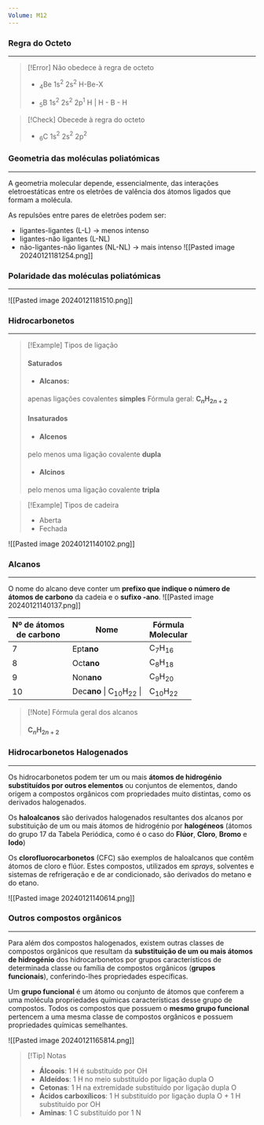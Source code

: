 ```yaml
---
Volume: M12
---
```

### Regra do Octeto
---
>[!Error] Não obedece à regra de octeto
>- $_4$Be 1s$^2$ 2s$^2$
>H-Be-X
>
>- $_5$B 1s$^2$ 2s$^2$ 2p$^1$
>       H
>        |
>H - B - H

>[!Check] Obecede à regra do octeto
>- $_6$C 1s$^2$ 2s$^2$ 2p$^2$

### Geometria das moléculas poliatómicas
---
A geometria molecular depende, essencialmente, das interações eletroestáticas entre os eletrões de valência dos átomos ligados que formam a molécula.

As repulsões entre pares de eletrões podem ser:
- ligantes-ligantes (L-L) -> menos intenso
- ligantes-não ligantes (L-NL)
- não-ligantes-não ligantes (NL-NL) -> mais intenso
![[Pasted image 20240121181254.png]]

### Polaridade das moléculas poliatómicas
---
![[Pasted image 20240121181510.png]]
### Hidrocarbonetos
---
>[!Example] Tipos de ligação
>#### Saturados
>- #### **Alcanos**:
>apenas ligações covalentes **simples**
>Fórmula geral: **C$_n$H$_{2n+2}$**
>
>#### Insaturados
>- #### **Alcenos**
>pelo menos uma ligação covalente **dupla**
>- #### **Alcinos**
>pelo menos uma ligação covalente **tripla**

>[!Example] Tipos de cadeira
>- Aberta
>- Fechada

![[Pasted image 20240121140102.png]]

### Alcanos
---
O nome do alcano deve conter um **prefixo que indique o número de átomos de carbono** da cadeia e o **sufixo -ano**.
![[Pasted image 20240121140137.png]]

| Nº de átomos<br>de carbono | Nome | Fórmula<br>Molecular |
| ---- | ---- | ---- |
| 7 | Ept**ano** | C$_7$H$_{16}$ |
| 8 | Oct**ano** | C$_8$H$_{18}$ |
| 9 | Non**ano** | C$_9$H$_{20}$ |
| 10 | Dec**ano** \| C$_{10}$H$_{22}$ \|<br> | C$_{10}$H$_{22}$ |
>[!Note] Fórmula geral dos alcanos
>#### C$_n$H$_{2n+2}$

### Hidrocarbonetos Halogenados
---
Os hidrocarbonetos podem ter um ou mais **átomos de hidrogénio substituídos por outros elementos** ou conjuntos de elementos, dando origem a compostos orgânicos com propriedades muito distintas, como os derivados halogenados.

Os **haloalcanos** são derivados halogenados resultantes dos alcanos por substituição de um ou mais átomos de hidrogénio por **halogéneos** (átomos do grupo 17 da Tabela Periódica, como é o caso do **Flúor**, **Cloro**, **Bromo** e **Iodo**)

Os **clorofluorocarbonetos** (CFC) são exemplos de haloalcanos que contêm átomos de cloro e flúor. Estes compostos, utilizados em *sprays*, solventes e sistemas de refrigeração e de ar condicionado, são derivados do metano e do etano.

![[Pasted image 20240121140614.png]]

### Outros compostos orgânicos
---
Para além dos compostos halogenados, existem outras classes de compostos orgânicos que resultam da **substituição de um ou mais átomos de hidrogénio** dos hidrocarbonetos por grupos característicos de determinada classe ou família de compostos orgânicos (**grupos funcionais**), conferindo-lhes propriedades específicas.

Um **grupo funcional** é um átomo ou conjunto de átomos que conferem a uma molécula propriedades químicas características desse grupo de compostos.
Todos os compostos que possuem o **mesmo grupo funcional** pertencem a uma mesma classe de compostos orgânicos e possuem propriedades químicas semelhantes.

![[Pasted image 20240121165814.png]]
>[!Tip] Notas
>- **Álcoois**: 1 H é substituído por OH
>- **Aldeídos**: 1 H no meio substituído por ligação dupla O
>- **Cetonas**: 1 H na extremidade substituído por ligação dupla O
>- **Ácidos carboxílicos**: 1 H substituído por ligação dupla O + 1 H substituído por OH
>- **Aminas**: 1 C substituído por 1 N



